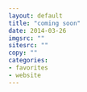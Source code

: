 ```yaml
---
layout: default
title: "coming soon"
date: 2014-03-26
imgsrc: ""
sitesrc: ""
copy: ""
categories:
- favorites
- website
---
```


    
    
    

    
    